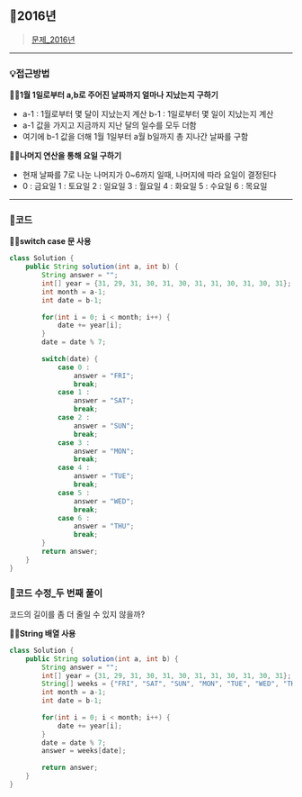 ## 📝2016년
> [문제_2016년](https://programmers.co.kr/learn/courses/30/lessons/12901#)

---
### 💡접근방법
**🙋‍♀️1월 1일로부터 a,b로 주어진 날짜까지 얼마나 지났는지 구하기**
   -  a-1 : 1월로부터 몇 달이 지났는지 계산
   b-1 : 1일로부터 몇 일이 지났는지 계산
   - a-1 값을 가지고 지금까지 지난 달의 일수를 모두 더함
   - 여기에 b-1 값을 더해 1월 1일부터 a월 b일까지 총 지나간 날짜를 구함 

**🙋‍♀️나머지 연산을 통해 요일 구하기**
   -  현재 날짜를 7로 나눈 나머지가 0~6까지 일때, 나머지에 따라 요일이 결정된다
   -  0 : 금요일
   1 : 토요일
   2 : 일요일
   3 : 월요일
   4 : 화요일
   5 : 수요일
   6 : 목요일
   
---
### 📍코드
**🙋‍♀️switch case 문 사용**
```java
class Solution {
    public String solution(int a, int b) {
        String answer = "";
        int[] year = {31, 29, 31, 30, 31, 30, 31, 31, 30, 31, 30, 31};
        int month = a-1;
        int date = b-1;
        
        for(int i = 0; i < month; i++) {
            date += year[i];
        }
        date = date % 7;
        
        switch(date) {
            case 0 :
                answer = "FRI";
                break;
            case 1 :
                answer = "SAT";
                break;
            case 2 :
                answer = "SUN";
                break;
            case 3 :
                answer = "MON";
                break;
            case 4 :
                answer = "TUE";
                break;
            case 5 :
                answer = "WED";
                break;
            case 6 :
                answer = "THU";
                break;            
        }        
        return answer;
    }
}
```
### 📍코드 수정_두 번째 풀이
코드의 길이를 좀 더 줄일 수 있지 않을까?

**🙋‍♀️String 배열 사용**
``` java
class Solution {
    public String solution(int a, int b) {
        String answer = "";
        int[] year = {31, 29, 31, 30, 31, 30, 31, 31, 30, 31, 30, 31};
        String[] weeks = {"FRI", "SAT", "SUN", "MON", "TUE", "WED", "THU"};
        int month = a-1;
        int date = b-1;
        
        for(int i = 0; i < month; i++) {
            date += year[i];
        }
        date = date % 7;
        answer = weeks[date];
        
        return answer;
    }
}
```